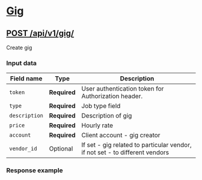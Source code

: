 # [Gig](gig.md)
## [POST /api/v1/gig/](gig.md#post-apiv1gig)
Create gig
### Input data
Field name   | Type          | Description
------------ | ------------- | ------------
`token`      | **Required**  | User authentication token for Authorization header.
`type`       | **Required**  | Job type field
`description`| **Required**  | Description of gig
`price`      | **Required**  | Hourly rate
`account`    | **Required**  | Client account - gig creator
`vendor_id`  | Optional      | If set - gig related to particular vendor, if not set - to different vendors


### Response example
